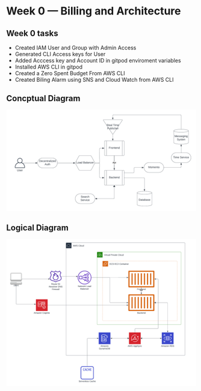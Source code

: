 # Week 0 — Billing and Architecture

## Week 0 tasks 
- Created IAM User and Group with Admin Access
- Generated CLI Access keys for User
- Added Acccess key and Account ID in gitpod enviroment variables
- Installed AWS CLI in gitpod
- Created a Zero Spent Budget From AWS CLI 
- Created Biling Alarm using SNS and Cloud Watch from AWS CLI

## Concptual Diagram
![Conceptual Diagram](../assests/Cruddur%20-%20Conceptual%20Diagram.png)
## Logical Diagram
![Logical Diagram](../assests/Cruddur%20-%20Logical%20Diagram.png)
